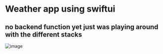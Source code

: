 # Weather app using swiftui
## no backend function yet just was playing around with the different stacks

![image](https://user-images.githubusercontent.com/98969273/191737609-0a89377a-668a-459a-8f47-4bbd648b83de.png)



